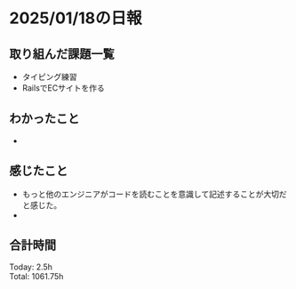 # 2025/01/18の日報
## 取り組んだ課題一覧
* タイピング練習
*  RailsでECサイトを作る
## わかったこと
* 
## 感じたこと
* もっと他のエンジニアがコードを読むことを意識して記述することが大切だと感じた。
* 
## 合計時間 
Today: 2.5h<br>
Total: 1061.75h
